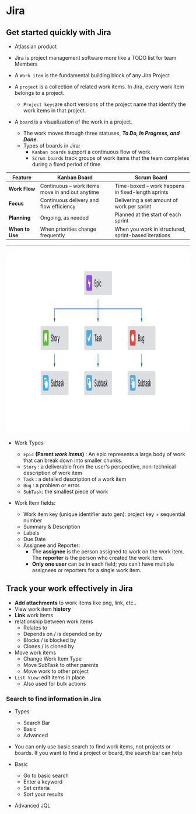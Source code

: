 # Jira

## Get started quickly with Jira
- Atlassian product
- Jira is project management software more like a TODO list for team Members

- A `Work item` is the fundamental building block of any Jira Project

- A `project` is a collection of related work items. In Jira, every work item belongs to a project.
    - `Project keys`are short versions of the project name that identify the work items in that project. 

- A `board` is a visualization of the work in a project.
    - The work moves through three statuses, ***To Do, In Progress, and Done***. 
    - Types of boards in Jira:
        - `Kanban boards` support a continuous flow of work.
        - `Scrum boards` track groups of work items that the team completes during a fixed period of time

| Feature         | **Kanban Board**| **Scrum Board**  |
| --------------- | --------------- | ---------------- |
| **Work Flow**   | Continuous – work items move in and out anytime | Time-boxed – work happens in fixed-length sprints    |
| **Focus**       | Continuous delivery and flow efficiency         | Delivering a set amount of work per sprint           |
| **Planning**    | Ongoing, as needed                              | Planned at the start of each sprint                  |
| **When to Use** | When priorities change frequently               | When you work in structured, sprint-based iterations |

---

<div style="text-align: center;"><img src="images/worktypes.png" width="900 " height="500" style="border-radius: 15px;"></div>

- Work Types
    - `Epic` **(Parent *work items*)** : An epic represents a large body of work that can break down into smaller chunks.
    - `Story` : a deliverable from the user's perspective, non-technical description of work item
    - `Task` : a detailed description of a work item
    - `Bug` : a problem or error. 
    - `SubTask`: the smallest piece of work


- Work Item fields:
    - Work item key (unique identifier auto gen): project key + sequential number
    - Summary & Description
    - Labels
    - Due Date
    - Assignee and Reporter: 
        - The **assignee** is the person assigned to work on the work item. The **reporter** is the person who created the work item. 
        - **Only one user** can be in each field; you can’t have multiple assignees or reporters for a single work item.
        
## Track your work effectively in Jira

- **Add attachments** to work items like png, link, etc..
- View work item **history**
- **Link** work items
- relationship between work items
    - Relates to
    - Depends on / is depended on by
    - Blocks / is blocked by
    - Clones / is cloned by
- Move work items
    - Change Work Item Type
    - Move SubTask to other parents
    - Move work to other project
- `List View`: edit items in place  
    - Also used for bulk actions

### Search to find information in Jira
- Types
    - Search Bar
    - Basic 
    - Advanced
- You can only use basic search to find work items, not projects or boards. If you want to find a project or board, the search bar can help

- Basic
    - Go to basic search
    - Enter a keyword
    - Set criteria
    - Sort your results
- Advanced JQL

